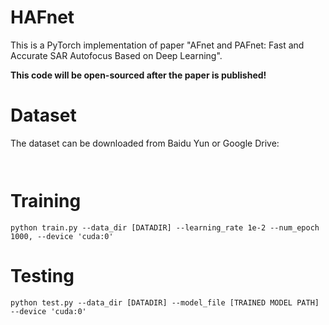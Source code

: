 # HAFnet

This is a PyTorch implementation of paper "AFnet and PAFnet: Fast and Accurate SAR Autofocus Based on Deep Learning".

**This code will be open-sourced after the paper is published!**

# Dataset

The dataset can be downloaded from Baidu Yun or Google Drive:

```


```


# Training

```
python train.py --data_dir [DATADIR] --learning_rate 1e-2 --num_epoch 1000, --device 'cuda:0'
```

# Testing

```
python test.py --data_dir [DATADIR] --model_file [TRAINED MODEL PATH] --device 'cuda:0'
```
